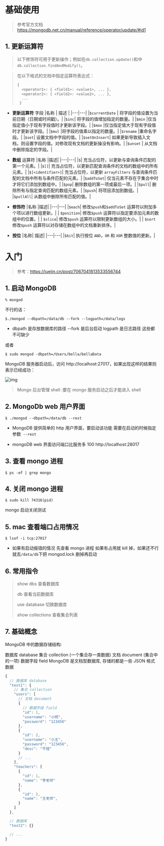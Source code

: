 #

# 基础使用

> 参考官方文档 https://mongodb.net.cn/manual/reference/operator/update/#id1

## 1. 更新运算符

> 以下修饰符可用于更新操作；例如在`db.collection.update()`和中 `db.collection.findAndModify()`。

> 在以下格式的文档中指定运算符表达式：
> ```js
> {
>   <operator1>: { <field1>: <value1>, ... },
>   <operator2>: { <field2>: <value2>, ... },
>   ...
>  }
> ```

- **更新运算符**
  字段
  |名称 | 描述 |
  |---|---|
  |`$currentDate` | 将字段的值设置为当前日期（日期或时间戳）。|
  |`$inc`| 将字段的值增加指定的数量。|
  |`$min` |仅当指定值小于现有字段值时才更新该字段。|
  |`$max` |仅当指定值大于现有字段值时才更新该字段。|
  |`$mul` |将字段的值乘以指定的数量。|
  |`$rename` |重命名字段。|
  |`$set`| 设置文档中字段的值。|
  |`$setOnInsert`| 如果更新导致插入文档，则设置字段的值。对修改现有文档的更新操没有影响。|
  |`$unset` | 从文档中删除指定的字段。|


- **数组**
  运算符
  |名称 |描述|
  |---|---|
  |`$`| 充当占位符，以更新与查询条件匹配的第一个元素。|
  |`$[]`| 充当占位符，以更新匹配查询条件的文档的数组中的所有元素。|
  |`$[<identifier>]`| 充当占位符，以更新 `arrayFilters` 与查询条件匹配的文档中所有与条件匹配的元素。|
  |`$addToSet`| 仅当元素不存在于集合中时才将它们添加到数组中。|
  |`$pop`| 删除数组的第一项或最后一项。|
  |`$pull`| 删除所有与指定查询匹配的数组元素。|
  |`$push`| 将项目添加到数组。|
  |`$pullAll`| 从数组中删除所有匹配的值。|

- **修饰符**
  |名称 |描述|
  |---|---|
  |`$each`| 修改`$push`和`$addToSet` 运算符以附加多个项以进行数组更新。|
  | `$position`| 修改`$push` 运算符以指定要添加元素的数组中的位置。|
  | `$slice`| 修改`$push` 运算符以限制更新数组的大小。|
  | `$sort` 修改`$push` 运算符以对存储在数组中的文档重新排序。|


- **按位**
  |名称| 描述|
  |---|---|
  |`$bit`| 执行按位 `AND`，`OR` 和 `XOR` 整数值的更新。|

# 入门

> 参考：https://juejin.cn/post/7067041813533556744

## 1. 启动 MongoDB

`% mongod`

不行的话：

`$./mongod --dbpath=/data/db --fork --logpath=/data/logs`

- dbpath 是存放数据库的路径 --fork 是后台启动 logpath 是日志路径 这些都不可缺少

或者

`$ sudo mongod -dbpath=/Users/bella/bellaData`

MongoDB 服务器启动后，访问 http://localhost:27017，如果出现这样的结果则表示已经成功：

![img](https://p3-juejin.byteimg.com/tos-cn-i-k3u1fbpfcp/cd52ff14f3514480a1680228bcbbec87~tplv-k3u1fbpfcp-zoom-in-crop-mark:4536:0:0:0.awebp?)

> Mongo 后台管理 shell
> :要在 mongo 服务启动之后才能进入 shell

## 2. MongoDb web 用户界面

`$ ./mongod --dbpath=/data/db --rest`

- MongoDB 提供简单的 http 用户界面，要启动该功能 需要在启动的时候指定参数` --rest`

- mongoDB web 界面访问端口比服务多 100
  http://localhost:28017

## 3. 查看 mongo 进程

`$ ps -ef | grep mongo`

## 4. 关闭 mongo 进程

`$ sudo kill 74316(pid)`

mongo 启动关闭测试

## 5. mac 查看端口占用情况

`$ lsof -i tcp:27017`

- 如果有启动报错的情况 先查看 mongo 进程 如果有占用就 kill 掉，如果还不行就去`/data/db`下把 mongod.lock 删掉再启动

## 6. 常用指令

> show dbs 查看数据库
>
> db 查看当前数据库
>
> use database 切换数据库
>
> show collections 查看集合列表

## 7. 基础概念

MongoDB 中的数据存储结构:

数据库 database
集合 collection (一个集合存一类数据)
文档 document (集合中的一项)
数据字段 field
MongoDB 是文档型数据库, 存储的都是一些 JSON 格式数据

```js
{
  // 数据库 database
  "test1": {
    // 集合 collection
    "users": [
      // 文档 document
      {
        // 数据字段 field
        "id": 1,
        "username": "小明",
        "password": "123456"
      },
      {
        "id": 2,
        "username": "小王",
        "password": "123456",
        "desc": "不错"
      }
      // ...
    ],
    "teachers": [
      {
        "id": 1,
        "name": "李老师"
      },
      {
        "id": 2,
        "name": "王老师",
      }
    ]
  },

  // 数据库
  "test2": {}

  // ...
}

```
